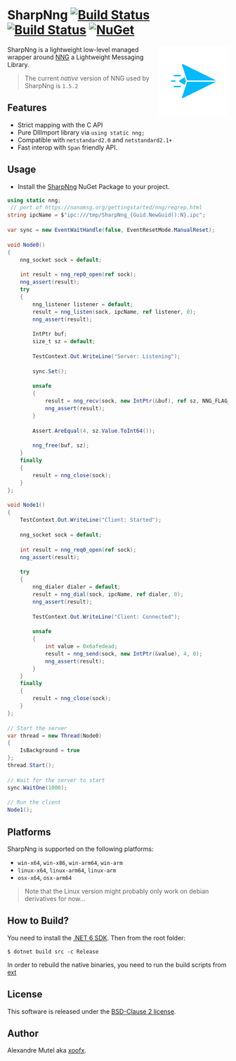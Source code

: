 # SharpNng [![Build Status](https://github.com/xoofx/SharpNng/workflows/managed/badge.svg?branch=main)](https://github.com/xoofx/SharpNng/actions) [![Build Status](https://github.com/xoofx/SharpNng/workflows/native/badge.svg?branch=main)](https://github.com/xoofx/SharpNng/actions) [![NuGet](https://img.shields.io/nuget/v/SharpNng.svg)](https://www.nuget.org/packages/SharpNng/)

<img align="right" width="160px" height="160px" src="img/logo.png">

SharpNng is a lightweight low-level managed wrapper around [NNG](https://nng.nanomsg.org/) a Lightweight Messaging Library.

> The current _native_ version of NNG used by SharpNng is `1.5.2`

## Features

- Strict mapping with the C API
- Pure DllImport library via `using static nng;`
- Compatible with `netstandard2.0` and `netstandard2.1+`
- Fast interop with `Span` friendly API.

## Usage

- Install the [SharpNng](https://www.nuget.org/packages/SharpNng/) NuGet Package to your project.

```c#
using static nng;
 // port of https://nanomsg.org/gettingstarted/nng/reqrep.html
string ipcName = $"ipc:///tmp/SharpNng_{Guid.NewGuid():N}.ipc";

var sync = new EventWaitHandle(false, EventResetMode.ManualReset);

void Node0()
{
    nng_socket sock = default;

    int result = nng_rep0_open(ref sock);
    nng_assert(result);
    try
    {
        nng_listener listener = default;
        result = nng_listen(sock, ipcName, ref listener, 0);
        nng_assert(result);

        IntPtr buf;
        size_t sz = default;

        TestContext.Out.WriteLine("Server: Listening");

        sync.Set();

        unsafe
        {
            result = nng_recv(sock, new IntPtr(&buf), ref sz, NNG_FLAG_ALLOC);
            nng_assert(result);
        }

        Assert.AreEqual(4, sz.Value.ToInt64());

        nng_free(buf, sz);
    }
    finally
    {
        result = nng_close(sock);
    }
};

void Node1()
{
    TestContext.Out.WriteLine("Client: Started");

    nng_socket sock = default;

    int result = nng_req0_open(ref sock);
    nng_assert(result);

    try
    {
        nng_dialer dialer = default;
        result = nng_dial(sock, ipcName, ref dialer, 0);
        nng_assert(result);

        TestContext.Out.WriteLine("Client: Connected");

        unsafe
        {
            int value = 0x6afedead;
            result = nng_send(sock, new IntPtr(&value), 4, 0);
            nng_assert(result);
        }
    }
    finally
    {
        result = nng_close(sock);
    }
};

// Start the server
var thread = new Thread(Node0)
{
    IsBackground = true
};
thread.Start();

// Wait for the server to start
sync.WaitOne(1000);

// Run the client
Node1();
```

## Platforms

SharpNng is supported on the following platforms:

- `win-x64`, `win-x86`, `win-arm64`, `win-arm`
- `linux-x64`, `linux-arm64`, `linux-arm`
- `osx-x64`, `osx-arm64`

> Note that the Linux version might probably only work on debian derivatives for now...

## How to Build?

You need to install the [.NET 6 SDK](https://dotnet.microsoft.com/download/dotnet/6.0). Then from the root folder:

```console
$ dotnet build src -c Release
```

In order to rebuild the native binaries, you need to run the build scripts from [ext](ext/readme.md)

## License

This software is released under the [BSD-Clause 2 license](https://opensource.org/licenses/BSD-2-Clause).

## Author

Alexandre Mutel aka [xoofx](https://xoofx.com).
